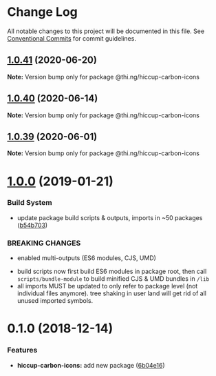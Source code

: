 # Change Log

All notable changes to this project will be documented in this file.
See [Conventional Commits](https://conventionalcommits.org) for commit guidelines.

## [1.0.41](https://github.com/thi-ng/umbrella/compare/@thi.ng/hiccup-carbon-icons@1.0.40...@thi.ng/hiccup-carbon-icons@1.0.41) (2020-06-20)

**Note:** Version bump only for package @thi.ng/hiccup-carbon-icons





## [1.0.40](https://github.com/thi-ng/umbrella/compare/@thi.ng/hiccup-carbon-icons@1.0.39...@thi.ng/hiccup-carbon-icons@1.0.40) (2020-06-14)

**Note:** Version bump only for package @thi.ng/hiccup-carbon-icons





## [1.0.39](https://github.com/thi-ng/umbrella/compare/@thi.ng/hiccup-carbon-icons@1.0.38...@thi.ng/hiccup-carbon-icons@1.0.39) (2020-06-01)

**Note:** Version bump only for package @thi.ng/hiccup-carbon-icons





# [1.0.0](https://github.com/thi-ng/umbrella/compare/@thi.ng/hiccup-carbon-icons@0.1.2...@thi.ng/hiccup-carbon-icons@1.0.0) (2019-01-21)

### Build System

* update package build scripts & outputs, imports in ~50 packages ([b54b703](https://github.com/thi-ng/umbrella/commit/b54b703))

### BREAKING CHANGES

* enabled multi-outputs (ES6 modules, CJS, UMD)

- build scripts now first build ES6 modules in package root, then call
  `scripts/bundle-module` to build minified CJS & UMD bundles in `/lib`
- all imports MUST be updated to only refer to package level
  (not individual files anymore). tree shaking in user land will get rid of
  all unused imported symbols.

# 0.1.0 (2018-12-14)

### Features

* **hiccup-carbon-icons:** add new package ([6b04e16](https://github.com/thi-ng/umbrella/commit/6b04e16))
